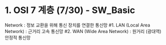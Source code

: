 # 1. OSI 7 계층 (7/30) - SW_Basic
Network : 정보 교환을 위해 통신 장치를 연결한 통신망
#1. LAN (Local Area Network) : 근거리 고속 통신망
#2. WAN (Wide Area Network) : 원거리 (광대역) 안정적 통신망
